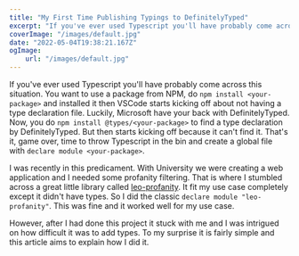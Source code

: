 ```yaml
---
title: "My First Time Publishing Typings to DefinitelyTyped"
excerpt: "If you've ever used Typescript you'll have probably come across this situation. You want to use a package from NPM, do npm install <your-package> and installed it then VSCode starts kicking off about not having a type declaration file. Luckily, Microsoft have your back with DefinitelyTyped."
coverImage: "/images/default.jpg"
date: "2022-05-04T19:38:21.167Z"
ogImage:
    url: "/images/default.jpg"
---
```


If you've ever used Typescript you'll have probably come across this situation. You want to use a package from NPM, do `npm install <your-package>` and installed it then VSCode starts kicking off about not having a type declaration file. Luckily, Microsoft have your back with DefinitelyTyped. Now, you do `npm install @types/<your-package>` to find a type declaration by DefinitelyTyped. But then starts kicking off because it can't find it. That's it, game over, time to throw Typescript in the bin and create a global file with `declare module <your-package>`.

I was recently in this predicament. With University we were creating a web application and I needed some profanity filtering. That is where I stumbled across a great little library called [leo-profanity](https://www.npmjs.com/package/leo-profanity). It fit my use case completely except it didn't have types. So I did the classic `declare module "leo-profanity"`. This was fine and it worked well for my use case.

However, after I had done this project it stuck with me and I was intrigued on how difficult it was to add types. To my surprise it is fairly simple and this article aims to explain how I did it.
